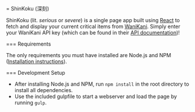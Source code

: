= ShinKoku (深刻)

ShinKoku (lit. *serious* or *severe*) is a single page app built using [React](http://facebook.github.io/react/) to fetch and display your current critical items from [WaniKani](https://www.wanikani.com/). Simply enter your WaniKani API key (which can be found in their [API documentation](https://www.wanikani.com/api))!

=== Requirements

The only requirements you must have installed are Node.js and NPM ([Installation instructions](https://docs.npmjs.com/getting-started/installing-node)).

=== Development Setup

* After installing Node.js and NPM, run `npm install` in the root directory to install all dependencies.
* Use the included gulpfile to start a webserver and load the page by running `gulp`.
